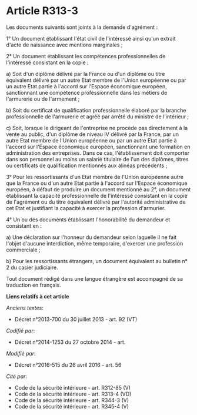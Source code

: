 # Article R313-3

Les documents suivants sont joints à la demande d'agrément :

1° Un document établissant l'état civil de l'intéressé ainsi qu'un extrait d'acte de naissance avec mentions marginales ;

2° Un document établissant les compétences professionnelles de l'intéressé consistant en la copie :

a) Soit d'un diplôme délivré par la France ou d'un diplôme ou titre équivalent délivré par un autre Etat membre de l'Union
européenne ou par un autre Etat partie à l'accord sur l'Espace économique européen, sanctionnant une compétence
professionnelle dans les métiers de l'armurerie ou de l'armement ;

b) Soit du certificat de qualification professionnelle élaboré par la branche professionnelle de l'armurerie et agréé par
arrêté du ministre de l'intérieur ;

c) Soit, lorsque le dirigeant de l'entreprise ne procède pas directement à la vente au public, d'un diplôme de niveau IV
délivré par la France, par un autre Etat membre de l'Union européenne ou par un autre Etat partie à l'accord sur l'Espace
économique européen, sanctionnant une formation en administration des entreprises. Dans ce cas, l'établissement doit
comporter dans son personnel au moins un salarié titulaire de l'un des diplômes, titres ou certificats de qualification
mentionnés aux alinéas précédents ;

3° Pour les ressortissants d'un Etat membre de l'Union européenne autre que la France ou d'un autre Etat partie à l'accord
sur l'Espace économique européen, à défaut de produire un document mentionné au 2°, un document établissant la capacité
professionnelle de l'intéressé consistant en la copie de l'agrément ou du titre équivalent délivré par l'autorité
administrative de cet Etat et justifiant la capacité à exercer la profession d'armurier. 

4° Un ou des documents établissant l'honorabilité du demandeur et consistant en :

a) Une déclaration sur l'honneur du demandeur selon laquelle il ne fait l'objet d'aucune interdiction, même temporaire,
d'exercer une profession commerciale ;

b) Pour les ressortissants étrangers, un document équivalent au bulletin n° 2 du casier judiciaire.

Tout document rédigé dans une langue étrangère est accompagné de sa traduction en français.

**Liens relatifs à cet article**

_Anciens textes_:

  - Décret n°2013-700 du 30 juillet 2013 - art. 92 (VT)

_Codifié par_:

  - Décret n°2014-1253 du 27 octobre 2014 - art.

_Modifié par_:

  - Décret n°2016-515 du 26 avril 2016 - art. 56

_Cité par_:

  - Code de la sécurité intérieure - art. R312-85 (V)
  - Code de la sécurité intérieure - art. R313-4 (VD)
  - Code de la sécurité intérieure - art. R344-3 (V)
  - Code de la sécurité intérieure - art. R345-4 (V)

